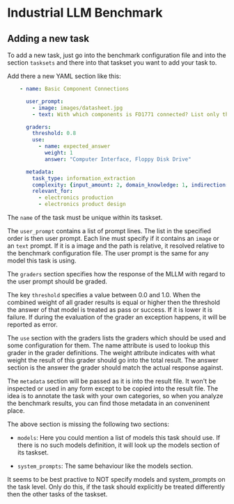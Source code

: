 <!--
    SPDX-FileCopyrightText: Copyright 2024 Siemens AG
    SPDX-License-Identifier: MIT
-->
# Industrial LLM Benchmark

## Adding a new task

To add a new task, just go into the benchmark configuration file and into the section `tasksets`
and there into that taskset you want to add your task to.

Add there a new YAML section like this:

```yaml
    - name: Basic Component Connections

      user_prompt:
        - image: images/datasheet.jpg
        - text: With which components is FD1771 connected? List only the component names without further explanation.

      graders:
        threshold: 0.8
        use:
          - name: expected_answer
            weight: 1
            answer: "Computer Interface, Floppy Disk Drive"

      metadata:
        task_type: information_extraction
        complexity: {input_amount: 2, domain_knowledge: 1, indirection: 1, multiplicity: 1}
        relevant_for:
          - electronics production
          - electronics product design
```

The `name` of the task must be unique within its taskset.

The `user_prompt` contains a list of prompt lines. The list in the specified order is then user prompt.
Each line must specify if it contains an `image` or an `text` prompt. If it is a image and the path
is relative, it resolved relative to the benchmark configuration file.
The user prompt is the same for any model this task is using.

The `graders` section specifies how the response of the MLLM with regard to the user prompt
should be graded.

The key `threshold` specifies a value between 0.0 and 1.0. When the combined weight of all grader
results is equal or higher then the threshold the answer of that model is treated as pass or success.
If it is lower it is failure. If during the evaluation of the grader an exception happens, it will be
reported as error.

The `use` section with the graders lists the graders which should be used and some configuration for them.
The name attribute is used to lookup this grader in the grader definitions.
The weight attribute indicates with what weight the result of this grader should go into the total result.
The answer section is the answer the grader should match the actual response against.

The `metadata` section will be passed as it is into the result file. It won't be inspected or used in any form
except to be copied into the result file. The idea is to annotate the task with your own categories, so
when you analyze the benchmark results, you can find those metadata in an conveninent place.

The above section is missing the following two sections:

* `models`: Here you could mention a list of models this task should use. If there is no such models definition,
it will look up the models section of its taskset.

* `system_prompts`: The same behaviour like the models section.

It seems to be best practive to NOT specify models and system_prompts on the task level. Only do this,
if the task should explicitly be treated differently then the other tasks of the taskset.
